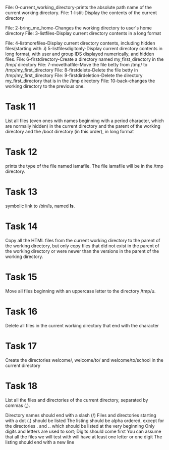 File: 0-current_working_directory-prints the absolute path name of the current working directory.
File: 1-listit-Display the contents of the current directory

File: 2-bring_me_home-Changes the working directory to user's home directory
File: 3-listfiles-Display current directory contents in a long format

File: 4-listmorefiles-Display current directory contents, including hidden files(starting with .i)
5-listfilesdigitonly-Display current directory contents in long format, with user and group IDS displayed numerically, and hidden files.
File: 6-firstdirectory-Create a directory named my_first_directory in the /tmp/ directory
File: 7-movethatfile-Move the file betty from /tmp/ to /tmp/my_first_directory 
File: 8-firstdelete-Delete the file betty in /tmp/my_first_directory
File: 9-firstdirdeletion-Delete the directory my_first_directory that is in the /tmp directory
File: 10-back-changes the working directory to the previous one.

# Task 11
List all files (even ones with names beginning with a period character, which are normally hidden) in the current directory and the parent of the working directory and the /boot directory (in this order), in long format

# Task 12
prints the type of the file named iamafile. The file iamafile will be in the /tmp directory.

# Task 13
symbolic link to /bin/ls, named __ls__.

# Task 14
Copy all the HTML files from the current working directory to the parent of the working directory, but only copy files that did not exist in the parent of the working directory or were newer than the versions in the parent of the working directory.

# Task 15
Move all files beginning with an uppercase letter to the directory /tmp/u.

# Task 16 
Delete all files in the current working directory that end with the character

# Task 17
Create the directories welcome/, welcome/to/ and welcome/to/school in the current directory

# Task 18
List all the files and directories of the current directory, separated by commas (,).

Directory names should end with a slash (/)
Files and directories starting with a dot (.) should be listed
The listing should be alpha ordered, except for the directories . and .. which should be listed at the very beginning
Only digits and letters are used to sort; Digits should come first
You can assume that all the files we will test with will have at least one letter or one digit
The listing should end with a new line
